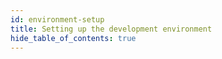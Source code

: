 ```yaml
---
id: environment-setup
title: Setting up the development environment
hide_table_of_contents: true
---
```

